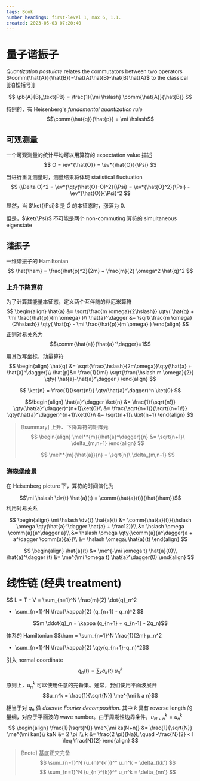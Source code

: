 ```yaml
---
tags: Book
number headings: first-level 1, max 6, 1.1.
created: 2023-05-03 07:20:40
---
```


# 量子谐振子

*Quantization postulate* relates the commutators between two operators $\comm{\hat{A}}{\hat{B}}=\hat{A}\hat{B}-\hat{B}\hat{A}$ to the classical [[泊松括号]]

$$
\pb{A}{B}_\text{PB} = \frac{1}{\mi \hslash} \comm{\hat{A}}{\hat{B}}
$$

特别的，有 Heisenberg's *fundamental quantization rule*
$$\comm{\hat{q}}{\hat{p}} = \mi \hslash$$

## 可观测量

一个可观测量的统计平均可以用算符的 expectation value 描述
$$
O = \ev*{\hat{O}} = \ev*{\hat{O}}{\Psi}
$$

当进行重复测量时，测量结果将体现 statistical fluctuation
$$
(\Delta O)^2 = \ev*{\qty(\hat{O}-O)^2}{\Psi} = \ev*{\hat{O}^2}{\Psi} - \ev*{\hat{O}}{\Psi}^2
$$

显然，当 $\ket{\Psi}$ 是 $\hat{O}$ 的本征态时，涨落为 $0$.

但是，$\ket{\Psi}$ 不可能是两个 non-commuting 算符的 simultaneous eigenstate

## 谐振子

一维谐振子的 Hamiltonian
$$
\hat{\ham} = \frac{\hat{p}^2}{2m} + \frac{m}{2} \omega^2 \hat{q}^2
$$

### 上升下降算符

为了计算其能量本征态，定义两个互伴随的非厄米算符
$$
\begin{align}
	\hat{a} &= \sqrt{\frac{m \omega}{2\hslash}} \qty(
		\hat{q} + \mi \frac{\hat{p}}{m \omega}
	)\\
	\hat{a}^\dagger &= \sqrt{\frac{m \omega}{2\hslash}} \qty(
		\hat{q} - \mi \frac{\hat{p}}{m \omega}
	)
\end{align}
$$
正则对易关系为
$$\comm{\hat{a}}{\hat{a}^\dagger}=1$$

用其改写坐标，动量算符
$$
\begin{align}
\hat{q} &= \sqrt{\frac{\hslash}{2m\omega}}\qty(\hat{a} + \hat{a}^\dagger)\\
\hat{p}&= \frac{1}{\mi} \sqrt{\frac{\hslash m \omega}{2}} \qty(
	\hat{a}-\hat{a}^\dagger
)
\end{align}
$$

$$
\ket{n} = \frac{1}{\sqrt{n!}} 
\qty(\hat{a}^\dagger)^n \ket{0}
$$

$$\begin{align}
\hat{a}^\dagger \ket{n} &= \frac{1}{\sqrt{n!}}
\qty(\hat{a}^\dagger)^{n+1}\ket{0}\\
&= \frac{\sqrt{n+1}}{\sqrt{(n+1)!}}
\qty(\hat{a}^\dagger)^{n+1}\ket{0}\\
&= \sqrt{n+1}\ \ket{n+1}
\end{align}
$$

>[!summary] 上升、下降算符的矩阵元
>$$
>\begin{align}
>\mel**{m}{\hat{a}^\dagger}{n} &= \sqrt{n+1}\ \delta_{m,n+1}
>\end{align}
>$$
>
>$$
>\mel**{m}{\hat{a}}{n} = \sqrt{n}\ \delta_{m,n-1}
>$$

### 海森堡绘景

在 Heisenberg picture 下，算符的时间演化为

$$\mi \hslash \dv{t} \hat{a}(t) = \comm{\hat{a}(t)}{\hat{\ham}}$$
利用对易关系

$$
\begin{align}
\mi \hslash \dv{t} \hat{a}(t) &= \comm{\hat{a}(t)}{\hslash \omega \qty(\hat{a}^\dagger \hat{a} + \frac12)}\\
&= \hslash \omega \comm{a}{a^\dagger a}\\
&= \hslash \omega \qty{\comm{a}{a^\dagger}a + a^\dagger \comm{a}{a}}\\
&= \hslash \omega\ \hat{a}(t)
\end{align}
$$

$$
\begin{align}
	\hat{a}(t) &= \me^{-\mi \omega t} \hat{a}(0)\\
	\hat{a}^\dagger (t) &= \me^{\mi \omega t} \hat{a}^\dagger(0)
\end{align}
$$

# 线性链 (经典 treatment)

$$
L = T - V = \sum_{n=1}^N \frac{m}{2} \dot{q}_n^2
- \sum_{n=1}^N \frac{\kappa}{2} (q_{n+1} - q_n)^2
$$

$$m \ddot{q}_n = \kappa (q_{n+1} + q_{n-1} - 2q_n)$$

体系的 Hamiltonian
$$\ham = \sum_{n=1}^N \frac{1}{2m} p_n^2
+ \sum_{n=1}^N \frac{\kappa}{2} \qty(q_{n+1}-q_n)^2$$

引入 normal coordinate
$$
q_n(t) = \sum_k a_k(t)\ u_n^k
$$

原则上，$u_n^k$ 可以使用任意的完备集。通常，我们使用平面波展开
$$u_n^k = \frac{1}{\sqrt{N}} \me^{\mi k a n}$$

相当于对 $q_n$ 做 *discrete Fourier decomposition*. 其中 $k$ 具有 reverse length 的量纲，对应于平面波的 wave number。由于周期性边界条件，$u_{N+n}^k = u_{n}^k$
$$
\begin{align}
	\frac{1}{\sqrt{N}} \me^{\mi ka(N+n)}
	&= \frac{1}{\sqrt{N}} \me^{\mi kan}\\
	kaN &= 2 \pi l\\
	k &= \frac{2 \pi}{Na}l, \quad -\frac{N}{2} < l \leq \frac{N}{2}
\end{align}
$$

>[!note] 基底正交完备
>$$
>\sum_{n=1}^N {u_{n}^{k'}}^* u_n^k = \delta_{kk'}
>$$
>$$
>\sum_{n=1}^N {u_{n'}^{k}}^* u_n^k = \delta_{nn'}
>$$
